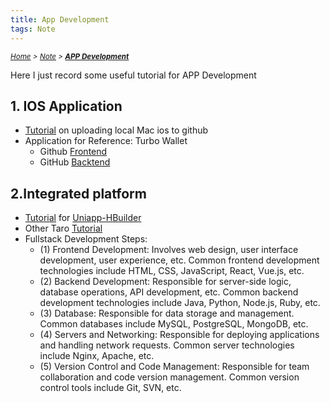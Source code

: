 ```yaml
---
title: App Development
tags: Note
---
```

*<small>[Home](/Home/index.html) > [Note](/tags/Note/index.html) > **[APP Development](/2023/09/11/Note笔记/APP-Development/index.html)**</small>*

Here I just record some useful tutorial for APP Development
## 1. IOS Application
- [Tutorial](https://blog.csdn.net/daleiwang/article/details/31347387) on uploading local Mac ios to github
- Application for Reference: Turbo Wallet
  - Github [Frontend](https://github.com/Kyxie/money-management.git)
  - GitHub [Backtend](https://github.com/Kyxie/money-back.git)
## 2.Integrated platform
- [Tutorial](https://doc.macwk.cc/docs/project-deployment/uniapp/base) for [Uniapp-HBuilder](https://uniapp.dcloud.net.cn/quickstart.html#)
- Other Taro [Tutorial](https://taro.jd.com)
- Fullstack Development Steps:
  - (1) Frontend Development: Involves web design, user interface development, user experience, etc. Common frontend development technologies include HTML, CSS, JavaScript, React, Vue.js, etc.
  - (2) Backend Development: Responsible for server-side logic, database operations, API development, etc. Common backend development technologies include Java, Python, Node.js, Ruby, etc.
  - (3) Database: Responsible for data storage and management. Common databases include MySQL, PostgreSQL, MongoDB, etc.
  - (4) Servers and Networking: Responsible for deploying applications and handling network requests. Common server technologies include Nginx, Apache, etc.
  - (5) Version Control and Code Management: Responsible for team collaboration and code version management. Common version control tools include Git, SVN, etc.


